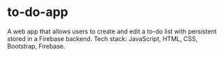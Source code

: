 # to-do-app
A web app that allows users to create and edit a to-do list with persistent stored in a Firebase backend. Tech stack: JavaScript, HTML, CSS, Bootstrap, Firebase.
